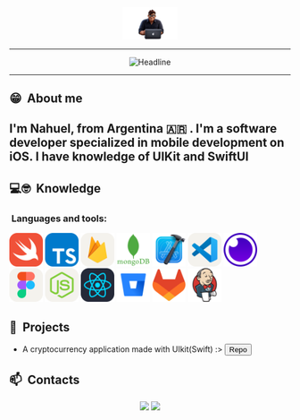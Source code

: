 <div>
    <div style="text-align: center;">
        <img src="https://github.com/nahuelpaez86/nahuelpaez86/blob/master/dev-no-background.png" alt="GitHub Octocat Drinking a Cup of Coffee" style="max-width: 20%; height: auto;">
    </div>
    <hr>
    <div align=center>
        <img src="https://readme-typing-svg.herokuapp.com? font=Menlo+Regular+&pause=1000&size=28&color=F7F7F7&random=false&center=true&width=435&lines=Hi!+I%C2%B4m+Nahuel+%F0%9F%91%8B%F0%9F%8F%BB;I%C2%B4m+an+IOS+Developer;Welcome+to+my+repository!" alt="Headline" style="max-width: 100%;">
    </div>
     <hr>
    
 ## 😁 &nbsp;About me
 <div align=left>
     <h2>
         I'm Nahuel, from Argentina 🇦🇷 . I'm a software developer specialized in mobile development on iOS. I have knowledge of UIKit and SwiftUI
     </h2>
 </div>   

 ## 💻🤓 &nbsp;Knowledge
 ### &nbsp;Languages and tools:
 <div align=left>
     <img src="https://github.com/tandpfun/skill-icons/blob/main/icons/Swift.svg" width=60>
     <img src="https://github.com/tandpfun/skill-icons/blob/main/icons/TypeScript.svg" width=60>
     <img src="https://github.com/tandpfun/skill-icons/blob/main/icons/Firebase-Light.svg" width=60>
     <img src="https://github.com/devicons/devicon/blob/master/icons/mongodb/mongodb-plain-wordmark.svg" width=60>
     <img src="https://github.com/devicons/devicon/blob/master/icons/xcode/xcode-original.svg" width=60>
     <img src="https://github.com/tandpfun/skill-icons/blob/main/icons/VSCode-Light.svg" width=60>
     <img src="https://github.com/devicons/devicon/blob/master/icons/insomnia/insomnia-original.svg" width=60>
     <img src="https://github.com/tandpfun/skill-icons/blob/main/icons/Figma-Light.svg" width=60>
     <img src="https://github.com/tandpfun/skill-icons/blob/main/icons/NodeJS-Light.svg" width=60>
     <img src="https://github.com/tandpfun/skill-icons/blob/main/icons/React-Dark.svg" width=60>
     <img src="https://github.com/devicons/devicon/blob/master/icons/bitbucket/bitbucket-original.svg" width=60>
     <img src="https://github.com/devicons/devicon/blob/master/icons/gitlab/gitlab-original.svg" width=60>
     <img src="https://github.com/devicons/devicon/blob/master/icons/jenkins/jenkins-original.svg" width=60>
 </div>
 
  ## 📱 &nbsp;Projects
  - A cryptocurrency application made with UIkit(Swift) :> <a href=""> <button> Repo </button> </a>
  
 ## 📫 &nbsp;Contacts
 <div align=center>
      <a href="mailto:nahuelpaez86@gmail.com?subject=[GitHub]%20🔥%20profile%20contact&body=Hello"><img src="https://img.shields.io/badge/e‑mail-D14836.svg?style=for-the-badge&logo=GMail&logoColor=white"/></a>
     <a href="https://www.linkedin.com/in/nahuelpaez97/"><img src="https://img.shields.io/badge/linkedin-0077B5.svg?style=for-the-badge&logo=linkedin&logoColor=white"/></a>
 </div>
</div>

